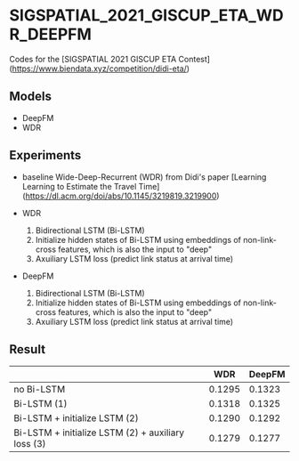 # SIGSPATIAL_2021_GISCUP_ETA_WDR_DEEPFM
Codes for the [SIGSPATIAL 2021 GISCUP ETA Contest] (https://www.biendata.xyz/competition/didi-eta/)

## Models
- DeepFM
- WDR

## Experiments
- baseline Wide-Deep-Recurrent (WDR) from Didi's paper [Learning Learning to Estimate the Travel Time] (https://dl.acm.org/doi/abs/10.1145/3219819.3219900)

- WDR
  1. Bidirectional LSTM (Bi-LSTM)
  2. Initialize hidden states of Bi-LSTM using embeddings of non-link-cross features, which is also the input to "deep"
  3. Axuiliary LSTM loss (predict link status at arrival time)

- DeepFM
  1. Bidirectional LSTM (Bi-LSTM)
  2. Initialize hidden states of Bi-LSTM using embeddings of non-link-cross features, which is also the input to "deep"
  3. Axuiliary LSTM loss (predict link status at arrival time)

## Result
|    | WDR | DeepFM |
|---|---|---|
| no Bi-LSTM | 0.1295  | 0.1323 |
| Bi-LSTM (1) | 0.1318  | 0.1325 |
| Bi-LSTM + initialize LSTM (2)  | 0.1290  | 0.1292 |
| Bi-LSTM + initialize LSTM (2) + auxiliary loss (3)  | 0.1279  | 0.1277 |




